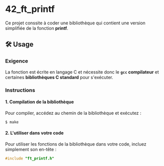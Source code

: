 # 42_ft_printf

Ce projet conssite à coder une bibliothèque qui contient une version simplifiée de la fonction **printf**.

## 🛠️ Usage

### Exigence
La fonction est écrite en langage C et nécessite donc le **```gcc``` compilateur** et certaines **bibliothèques C standard** pour s'exécuter.

### Instructions
#### 1. Compilation de la bibliothèque
Pour compiler, accédez au chemin de la bibliothèque et exécutez : 
```
$ make
```
#### 2. L'utiliser dans votre code
Pour utiliser les fonctions de la bibliothèque dans votre code, incluez simplement son en-tête : 
```C
#include "ft_printf.h"
```
